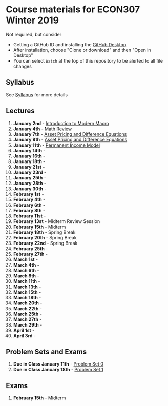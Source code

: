 # Course materials for ECON307 Winter 2019
Not required, but consider
- Getting a GitHub ID and installing the [GitHub Desktop](https://desktop.github.com/)
- After installation, choose "Clone or download" and then "Open in Desktop"
- You can select `Watch` at the top of this repository to be alerted to all file changes

## Syllabus
See [Syllabus](syllabus.md) for more details

## Lectures
1. **January 2nd** -  [Introduction to Modern Macro](/lecture_notes/intro_to_modern_macro.pdf)
2. **January 4th** - [Math Review](/lecture_notes/math_review.pdf)
3. **January 7th** - [Asset Pricing and Difference Equations](/lecture_notes/asset_pricing_difference_equations.pdf)
3. **January 9th** - [Asset Pricing and Difference Equations](/lecture_notes/asset_pricing_difference_equations.pdf)
3. **January 11th** - [Permanent Income Model](/lecture_notes/permanent_income.pdf)
4. **January 14th** - 
5. **January 16th** - 
6. **January 18th** - 
7. **January 21st** - 
8. **January 23rd** - 
9. **January 25th** - 
10. **January 28th** - 
11. **January 30th** - 
12. **February 1st** - 
13. **February 4th** - 
14. **February 6th** - 
15. **February 8th** - 
16. **February 11st** - 
17. **February 13st** - Midterm Review Session
18. **February 15th** - Midterm
19. **February 18th** - Spring Break
20. **February 20th** - Spring Break
21. **February 22nd** - Spring Break
22. **February 25th** - 
23. **February 27th** - 
24. **March 1st** - 
25. **March 4th** - 
26. **March 6th** - 
27. **March 8th** - 
28. **March 11th** - 
29. **March 13th** - 
30. **March 15th** - 
31. **March 18th** - 
32. **March 20th** - 
33. **March 22th** - 
34. **March 25th** - 
35. **March 27th** - 
36. **March 29th** - 
37. **April 1st** - 
38. **April 3rd** - 

## Problem Sets and Exams
1. **Due in Class January 11th** - [Problem Set 0](/problem_sets/problem_set_0.pdf)
2. **Due in Class January 18th** - [Problem Set 1](/problem_sets/problem_set_1.pdf)

## Exams
1. **February 15th** - Midterm
